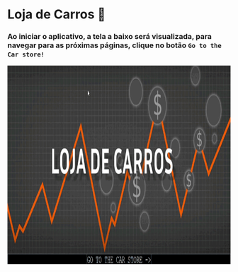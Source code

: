 # Loja de Carros 🚗

<p align = "center">
  
### Ao iniciar o aplicativo, a tela a baixo será visualizada, para navegar para as próximas páginas, clique no botão `Go to the Car store!`
<img width="1200" height="450" src="img\initial_panel.gif" >


